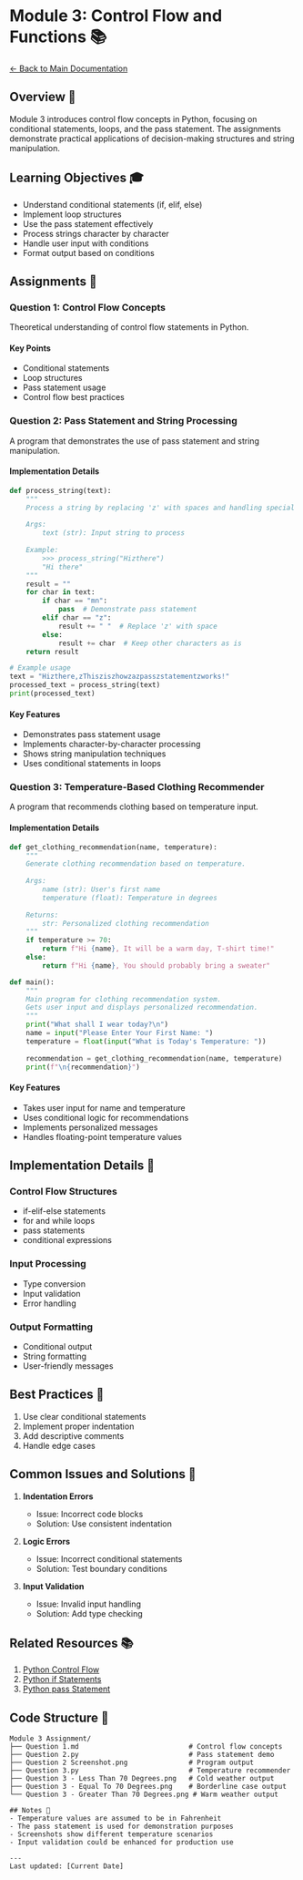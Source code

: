 # Module 3: Control Flow and Functions 📚

[← Back to Main Documentation](../../README.md)

## Overview 🎯
Module 3 introduces control flow concepts in Python, focusing on conditional statements, loops, and the pass statement. The assignments demonstrate practical applications of decision-making structures and string manipulation.

## Learning Objectives 🎓
- Understand conditional statements (if, elif, else)
- Implement loop structures
- Use the pass statement effectively
- Process strings character by character
- Handle user input with conditions
- Format output based on conditions

## Assignments 📝

### Question 1: Control Flow Concepts
Theoretical understanding of control flow statements in Python.

#### Key Points
- Conditional statements
- Loop structures
- Pass statement usage
- Control flow best practices

### Question 2: Pass Statement and String Processing
A program that demonstrates the use of pass statement and string manipulation.

#### Implementation Details
```python
def process_string(text):
    """
    Process a string by replacing 'z' with spaces and handling special cases.
    
    Args:
        text (str): Input string to process
    
    Example:
        >>> process_string("Hizthere")
        "Hi there"
    """
    result = ""
    for char in text:
        if char == "mn":
            pass  # Demonstrate pass statement
        elif char == "z":
            result += " "  # Replace 'z' with space
        else:
            result += char  # Keep other characters as is
    return result

# Example usage
text = "Hizthere,zThisziszhowzazpasszstatementzworks!"
processed_text = process_string(text)
print(processed_text)
```

#### Key Features
- Demonstrates pass statement usage
- Implements character-by-character processing
- Shows string manipulation techniques
- Uses conditional statements in loops

### Question 3: Temperature-Based Clothing Recommender
A program that recommends clothing based on temperature input.

#### Implementation Details
```python
def get_clothing_recommendation(name, temperature):
    """
    Generate clothing recommendation based on temperature.
    
    Args:
        name (str): User's first name
        temperature (float): Temperature in degrees
        
    Returns:
        str: Personalized clothing recommendation
    """
    if temperature >= 70:
        return f"Hi {name}, It will be a warm day, T-shirt time!"
    else:
        return f"Hi {name}, You should probably bring a sweater"

def main():
    """
    Main program for clothing recommendation system.
    Gets user input and displays personalized recommendation.
    """
    print("What shall I wear today?\n")
    name = input("Please Enter Your First Name: ")
    temperature = float(input("What is Today's Temperature: "))
    
    recommendation = get_clothing_recommendation(name, temperature)
    print(f"\n{recommendation}")
```

#### Key Features
- Takes user input for name and temperature
- Uses conditional logic for recommendations
- Implements personalized messages
- Handles floating-point temperature values

## Implementation Details 🔧

### Control Flow Structures
- if-elif-else statements
- for and while loops
- pass statements
- conditional expressions

### Input Processing
- Type conversion
- Input validation
- Error handling

### Output Formatting
- Conditional output
- String formatting
- User-friendly messages

## Best Practices 📝
1. Use clear conditional statements
2. Implement proper indentation
3. Add descriptive comments
4. Handle edge cases

## Common Issues and Solutions 🤔
1. **Indentation Errors**
   - Issue: Incorrect code blocks
   - Solution: Use consistent indentation

2. **Logic Errors**
   - Issue: Incorrect conditional statements
   - Solution: Test boundary conditions

3. **Input Validation**
   - Issue: Invalid input handling
   - Solution: Add type checking

## Related Resources 📚
1. [Python Control Flow](https://docs.python.org/3/tutorial/controlflow.html)
2. [Python if Statements](https://docs.python.org/3/reference/compound_stmts.html#if)
3. [Python pass Statement](https://docs.python.org/3/reference/simple_stmts.html#pass)

## Code Structure 📂
```
Module 3 Assignment/
├── Question 1.md                           # Control flow concepts
├── Question 2.py                           # Pass statement demo
├── Question 2 Screenshot.png               # Program output
├── Question 3.py                           # Temperature recommender
├── Question 3 - Less Than 70 Degrees.png   # Cold weather output
├── Question 3 - Equal To 70 Degrees.png    # Borderline case output
└── Question 3 - Greater Than 70 Degrees.png # Warm weather output

## Notes 📌
- Temperature values are assumed to be in Fahrenheit
- The pass statement is used for demonstration purposes
- Screenshots show different temperature scenarios
- Input validation could be enhanced for production use

---
Last updated: [Current Date]
